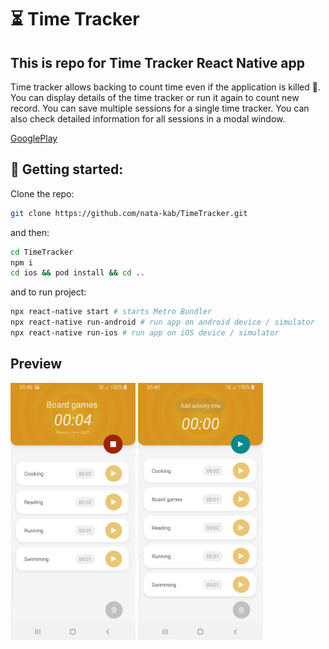 # ⏳ Time Tracker

## This is repo for Time Tracker React Native app

Time tracker allows backing to count time even if the application is killed 🥳.
You can display details of the time tracker or run it again to count new record.
You can save multiple sessions for a single time tracker. You can also check detailed information for all sessions in a modal window.

[GooglePlay](https://play.google.com/store/apps/details?id=com.timeTracker)

## 🚀 Getting started:

Clone the repo:

```bash
git clone https://github.com/nata-kab/TimeTracker.git
```

and then:

```bash
cd TimeTracker
npm i
cd ios && pod install && cd ..
```

and to run project:

```bash
npx react-native start # starts Metro Bundler
npx react-native run-android # run app on android device / simulator
npx react-native run-ios # run app on iOS device / simulator
```

## Preview


<img src="assets/TimeTrackerActiveTask.png" width="200">
<img src="assets/TimeTrackerScreen.png" width="200">
